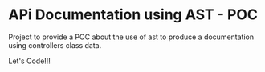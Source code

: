 # APi Documentation using AST - POC

Project to provide a POC about the use of ast to produce a documentation using controllers class data.

Let's Code!!!
